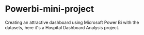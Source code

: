 # Powerbi-mini-project
Creating an attractive dashboard using Microsoft Power Bi with the datasets, here it's a Hospital Dashboard Analysis project.
